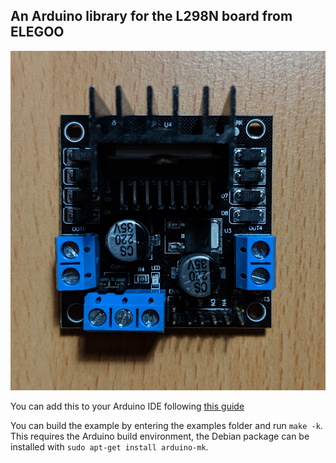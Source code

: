 ## An Arduino library for the L298N board from ELEGOO

![Image of L298N Board from ELEGOO](/l298n.png?raw=true)

You can add this to your Arduino IDE following
[this guide](https://www.arduino.cc/en/guide/libraries)

You can build the example by entering the examples folder and run
`make -k`. This requires the Arduino build environment, the Debian
package can be installed with `sudo apt-get install arduino-mk`.
